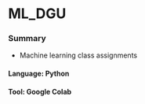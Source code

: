 # ML_DGU
### Summary
* Machine learning class assignments

#### Language: Python
#### Tool: Google Colab
